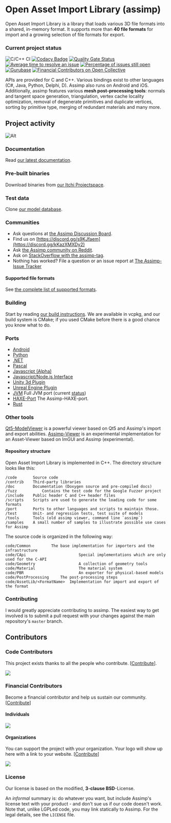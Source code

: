 Open Asset Import Library (assimp)
==================================

Open Asset Import Library is a library that loads various 3D file formats into a shared, in-memory format. It supports more than __40 file formats__ for import and a growing selection of file formats for export.

### Current project status ### 
![C/C++ CI](https://github.com/assimp/assimp/workflows/C/C++%20CI/badge.svg)
[![Codacy Badge](https://app.codacy.com/project/badge/Grade/9973693b7bdd4543b07084d5d9cf4745)](https://www.codacy.com/gh/assimp/assimp/dashboard?utm_source=github.com&amp;utm_medium=referral&amp;utm_content=assimp/assimp&amp;utm_campaign=Badge_Grade)
[![Quality Gate Status](https://sonarcloud.io/api/project_badges/measure?project=assimp_assimp&metric=alert_status)](https://sonarcloud.io/summary/new_code?id=assimp_assimp)
[![Average time to resolve an issue](http://isitmaintained.com/badge/resolution/assimp/assimp.svg)](http://isitmaintained.com/project/assimp/assimp "Average time to resolve an issue")
[![Percentage of issues still open](http://isitmaintained.com/badge/open/assimp/assimp.svg)](http://isitmaintained.com/project/assimp/assimp "Percentage of issues still open")
[![Gurubase](https://img.shields.io/badge/Gurubase-Ask%20assimp%20Guru-006BFF)](https://gurubase.io/g/assimp)
[![Financial Contributors on Open Collective](https://opencollective.com/assimp/all/badge.svg?label=financial+contributors)](https://opencollective.com/assimp)
<br>

APIs are provided for C and C++. Various bindings exist to other languages (C#, Java, Python, Delphi, D). Assimp also runs on Android and iOS.
Additionally, assimp features various __mesh post-processing tools__: normals and tangent space generation, triangulation, vertex cache locality optimization, removal of degenerate primitives and duplicate vertices, sorting by primitive type, merging of redundant materials and many more.

## Project activity ##
![Alt](https://repobeats.axiom.co/api/embed/997f84e5f9fcf772da1e687f3a4f3a8afdbf4cf0.svg "Repobeats analytics image")

### Documentation ###
Read [our latest documentation](https://assimp-docs.readthedocs.io/en/latest/).

### Pre-built binaries ###
Download binaries from [our Itchi Projectspace](https://kimkulling.itch.io/the-asset-importer-lib).

### Test data ###
Clone [our model database](https://github.com/assimp/assimp-mdb).

### Communities ###
- Ask questions at [the Assimp Discussion Board](https://github.com/assimp/assimp/discussions).
- Find us on [https://discord.gg/s9KJfaem](https://discord.gg/kKazXMXDy2)
- Ask [the Assimp community on Reddit](https://www.reddit.com/r/Assimp/).
- Ask on [StackOverflow with the assimp-tag](http://stackoverflow.com/questions/tagged/assimp?sort=newest). 
- Nothing has worked? File a question or an issue report at [The Assimp-Issue Tracker](https://github.com/assimp/assimp/issues)

#### Supported file formats ####
See [the complete list of supported formats](https://github.com/assimp/assimp/blob/master/doc/Fileformats.md).

### Building ###
Start by reading [our build instructions](https://github.com/assimp/assimp/blob/master/Build.md). We are available in vcpkg, and our build system is CMake; if you used CMake before there is a good chance you know what to do.

### Ports ###
* [Android](port/AndroidJNI/README.md)
* [Python](port/PyAssimp/README.md)
* [.NET](https://github.com/Saalvage/AssimpNetter)
* [Pascal](port/AssimpPascal/Readme.md)
* [Javascript (Alpha)](https://github.com/makc/assimp2json)
* [Javascript/Node.js Interface](https://github.com/kovacsv/assimpjs)
* [Unity 3d Plugin](https://ricardoreis.net/trilib-2/)
* [Unreal Engine Plugin](https://github.com/irajsb/UE4_Assimp/)
* [JVM](https://github.com/kotlin-graphics/assimp) Full JVM port (current [status](https://github.com/kotlin-graphics/assimp/wiki/Status))
* [HAXE-Port](https://github.com/longde123/assimp-haxe) The Assimp-HAXE-port.
* [Rust](https://github.com/jkvargas/russimp)

### Other tools ###
[Qt5-ModelViewer](https://github.com/sharjith/ModelViewer-Qt5) is a powerful viewer based on Qt5 and Assimp's import and export abilities.
[Assimp-Viewer](https://github.com/assimp/assimp_view) is an experimental implementation for an Asset-Viewer based on ImGUI and Assimp (experimental).

#### Repository structure ####
Open Asset Import Library is implemented in C++. The directory structure looks like this:

	/code		Source code
	/contrib	Third-party libraries
	/doc		Documentation (Doxygen source and pre-compiled docs)
	/fuzz           Contains the test code for the Google Fuzzer project
	/include	Public header C and C++ header files
	/scripts 	Scripts are used to generate the loading code for some formats
	/port		Ports to other languages and scripts to maintain those.
	/test		Unit- and regression tests, test suite of models
	/tools		Tools (old assimp viewer, command line `assimp`)
	/samples	A small number of samples to illustrate possible use cases for Assimp

The source code is organized in the following way:

	code/Common			The base implementation for importers and the infrastructure
	code/CApi                       Special implementations which are only used for the C-API
	code/Geometry                   A collection of geometry tools
	code/Material                   The material system
	code/PBR                        An exporter for physical-based models
	code/PostProcessing		The post-processing steps
	code/AssetLib/<FormatName>	Implementation for import and export of the format

### Contributing ###
I would greatly appreciate contributing to assimp. The easiest way to get involved is to submit
a pull request with your changes against the main repository's `master` branch.

## Contributors

### Code Contributors

This project exists thanks to all the people who contribute. [[Contribute](CONTRIBUTING.md)].

<a href="https://github.com/assimp/assimp/graphs/contributors"><img src="https://opencollective.com/assimp/contributors.svg?width=890&button=false" /></a>

### Financial Contributors

Become a financial contributor and help us sustain our community. [[Contribute](https://opencollective.com/assimp/contribute)]

#### Individuals

<a href="https://opencollective.com/assimp"><img src="https://opencollective.com/assimp/individuals.svg?width=890"></a>


#### Organizations

You can support the project with your organization. Your logo will show up here with a link to your website. [[Contribute](https://opencollective.com/assimp/contribute)]

<a href="https://opencollective.com/assimp/organization/0/website"><img src="https://opencollective.com/assimp/organization/0/avatar.svg"></a>

### License ###
Our license is based on the modified, __3-clause BSD__-License.

An _informal_ summary is: do whatever you want, but include Assimp's license text with your product -
and don't sue us if our code doesn't work. Note that, unlike LGPLed code, you may link statically to Assimp.
For the legal details, see the `LICENSE` file.
